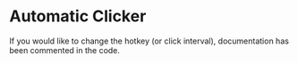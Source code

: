 # Automatic Clicker

If you would like to change the hotkey (or click interval), documentation has been commented in the code.

